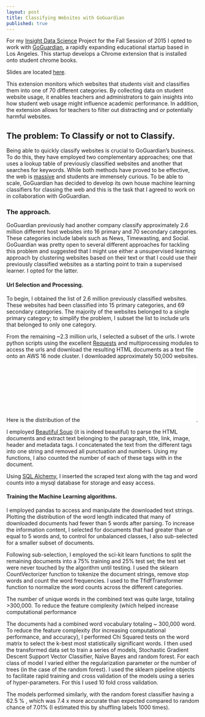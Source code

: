 ```yaml
---
layout: post
title: Classifying Websites with GoGuardian
published: true
---
```







For my [Insight Data Science](http://insightdatascience.com) Project for the Fall Session of 2015 I opted to work with [GoGuardian](https://www.goguardian.com), a rapidly expanding educational startup based in Los Angeles. This startup develops a Chrome extension that is installed onto student chrome books. 

Slides are located [here](https://speakerdeck.com/christopherrivera/insight-project). 
 
This extension monitors which websites that students visit and classifies them into one of 70 different categories. By collecting data on student website usage, it enables teachers and administrators to gain insights into how student web usage might influence academic performance. In addition, the extension allows for teachers to filter out distracting and or potentially harmful websites.  
 
## The problem: To Classify or not to Classify. 
Being able to quickly classify websites is crucial to GoGuardian’s business. To do this, they have employed two complementary approaches; one that uses a lookup table of previously classified websites and another that searches for keywords. While both methods have proved to be effective, the web is [massive](http://www.internetlivestats.com/total-number-of-websites/) and students are immensely curious. To be able to scale, GoGuardian has decided to develop its own house machine learning classifiers for classing the web and this is the task that I agreed to work on in collaboration with GoGuardian.  

### The approach. 
GoGuardian previously had another company classify approximately 2.6 million different host websites into 16 primary and 70 secondary categories. These categories include labels such as News, Timewasting, and Social. GoGuardian was pretty open to several different approaches for tackling this problem and suggested that I might use either a unsupervised learning approach by clustering websites based on their text or that I could use their previously classified websites as a starting point to train a supervised learner. I opted for the latter. 

#### Url Selection and Processing. 
To begin, I obtained the list of 2.6 million previously classified websites. These websites had been classified into 15 primary categories, and 69 secondary categories. The majority of the websites belonged to a single primary category; to simplify the problem, I subset the list to include urls that belonged to only one category. 
 
From the remaining ~2.3 million urls, I selected a subset of the urls. I wrote python scripts using the excellent [Requests](http://docs.python-requests.org/en/latest/) and multiprocessing modules to access the urls and download the resulting HTML documents as a text file onto an AWS 16 node cluster. I downloaded approximately 50,000 websites. 
 
Here is the distribution of the ![The initial count.]({{site.baseurl}}/images/DocumentCount.pdf). 
 
I employed [Beautiful Soup](http://www.crummy.com/software/BeautifulSoup/) (it is indeed beautiful) to parse the HTML documents and extract text belonging to the paragraph, title, link, image, header and metadata tags. I concatenated the text from the different tags into one string and removed all punctuation and numbers. Using my functions, I also counted the number of each of these tags with in the document. 
 
Using [SQL Alchemy](http://www.sqlalchemy.org), I inserted the scraped text along with the tag and word counts into a mysql database for storage and easy access. 
 
#### Training the Machine Learning algorithms. 

I employed pandas to access and manipulate the downloaded text strings. Plotting the distribution of the word length indicated that many of downloaded documents had fewer than 5 words after parsing. To increase the information content, I selected for documents that had greater than or equal to 5 words and, to control for unbalanced classes, I also sub-selected for a smaller subset of documents. 
 
Following sub-selection, I employed the sci-kit learn functions to split the remaining documents into a 75% training and 25% test set; the test set were never touched by the algorithm until testing. I used the sklearn CountVectorizer function to tokenize the document strings, remove stop words and count the word frequencies. I used to the TfidfTransformer function to normalize the word counts across the different categories. 

The number of unique words in the combined text was quite large, totaling >300,000. To reduce the feature complexity (which helped increase computational performance  

The documents had a combined word vocabulary totaling ~ 300,000 word. To reduce the feature complexity (for increasing computational performance, and accuracy), I performed Chi Squared tests on the word matrix to select the k-best most statistically significant words. I then used the transformed data set to train a series of models, Stochastic Gradient Descent Support Vector Classifier, Naïve Bayes and random forest. For each class of model I varied either the regularization parameter or the number of trees (in the case of the random forest). I used the sklearn pipeline objects to facilitate rapid training and cross validation of the models using a series of hyper-parameters. For this I used 10 fold cross validation. 

The models performed similarly, with the random forest classifier having a 62.5 % , which was 7.4 x more accurate than expected compared to random chance of 7.01% (I estimated this by shuffling labels 1000 times).
